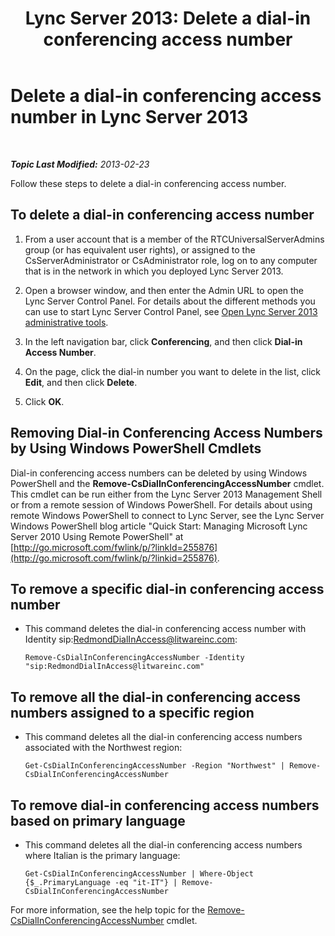 ﻿---
title: 'Lync Server 2013: Delete a dial-in conferencing access number'
TOCTitle: Delete a dial-in conferencing access number
ms:assetid: 199c5d9c-0489-4ad5-a7f1-ca59fe0e6ac7
ms:mtpsurl: https://technet.microsoft.com/en-us/library/Gg520956(v=OCS.15)
ms:contentKeyID: 48183522
ms.date: 07/23/2014
mtps_version: v=OCS.15
---

<div data-xmlns="http://www.w3.org/1999/xhtml">

<div class="topic" data-xmlns="http://www.w3.org/1999/xhtml" data-msxsl="urn:schemas-microsoft-com:xslt" data-cs="http://msdn.microsoft.com/en-us/">

<div data-asp="http://msdn2.microsoft.com/asp">

# Delete a dial-in conferencing access number in Lync Server 2013

</div>

<div id="mainSection">

<div id="mainBody">

<span> </span>

_**Topic Last Modified:** 2013-02-23_

Follow these steps to delete a dial-in conferencing access number.

<div>

## To delete a dial-in conferencing access number

1.  From a user account that is a member of the RTCUniversalServerAdmins group (or has equivalent user rights), or assigned to the CsServerAdministrator or CsAdministrator role, log on to any computer that is in the network in which you deployed Lync Server 2013.

2.  Open a browser window, and then enter the Admin URL to open the Lync Server Control Panel. For details about the different methods you can use to start Lync Server Control Panel, see [Open Lync Server 2013 administrative tools](lync-server-2013-open-lync-server-administrative-tools.md).

3.  In the left navigation bar, click **Conferencing**, and then click **Dial-in Access Number**.

4.  On the page, click the dial-in number you want to delete in the list, click **Edit**, and then click **Delete**.

5.  Click **OK**.

</div>

<div>

## Removing Dial-in Conferencing Access Numbers by Using Windows PowerShell Cmdlets

Dial-in conferencing access numbers can be deleted by using Windows PowerShell and the **Remove-CsDialInConferencingAccessNumber** cmdlet. This cmdlet can be run either from the Lync Server 2013 Management Shell or from a remote session of Windows PowerShell. For details about using remote Windows PowerShell to connect to Lync Server, see the Lync Server Windows PowerShell blog article "Quick Start: Managing Microsoft Lync Server 2010 Using Remote PowerShell" at [http://go.microsoft.com/fwlink/p/?linkId=255876](http://go.microsoft.com/fwlink/p/?linkid=255876).

<div>

## To remove a specific dial-in conferencing access number

  - This command deletes the dial-in conferencing access number with Identity sip:RedmondDialInAccess@litwareinc.com:
    
        Remove-CsDialInConferencingAccessNumber -Identity "sip:RedmondDialInAccess@litwareinc.com"

</div>

<div>

## To remove all the dial-in conferencing access numbers assigned to a specific region

  - This command deletes all the dial-in conferencing access numbers associated with the Northwest region:
    
        Get-CsDialInConferencingAccessNumber -Region "Northwest" | Remove-CsDialInConferencingAccessNumber

</div>

<div>

## To remove dial-in conferencing access numbers based on primary language

  - This command deletes all the dial-in conferencing access numbers where Italian is the primary language:
    
        Get-CsDialInConferencingAccessNumber | Where-Object {$_.PrimaryLanguage -eq "it-IT"} | Remove-CsDialInConferencingAccessNumber

</div>

For more information, see the help topic for the [Remove-CsDialInConferencingAccessNumber](https://docs.microsoft.com/en-us/powershell/module/skype/Remove-CsDialInConferencingAccessNumber) cmdlet.

</div>

</div>

<span> </span>

</div>

</div>

</div>

